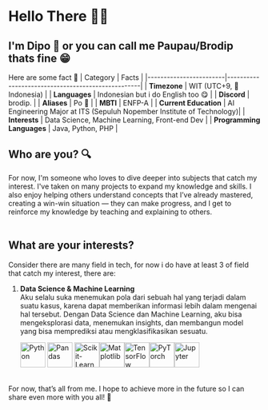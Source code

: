 # Hello There 🙋‍♂️

## I'm Dipo 🧐 or you can call me Paupau/Brodip thats fine 😁

Here are some fact 💫
| Category               | Facts                                             |
|------------------------|---------------------------------------------------|
| **Timezone**           | WIT (UTC+9, 📍 Indonesia)                         |
| **Languages**          | Indonesian but i do English too 😋                |
| **Discord**            | brodip.                                             |
| **Aliases**            | Po 🤚                                              |
| **MBTI**               | ENFP-A                                             |
| **Current Education**  | AI Engineering Major at ITS (Sepuluh Nopember Institute of Technology)|
| **Interests**          | Data Science, Machine Learning, Front-end Dev |
| **Programming Languages** | Java, Python, PHP                    |

## Who are you? 🔍
For now, I'm someone who loves to dive deeper into subjects that catch my interest. I've taken on many projects to expand my knowledge and skills. 
I also enjoy helping others understand concepts that I’ve already mastered, creating a win-win situation — they can make progress, and I get to reinforce my knowledge by teaching and explaining to others.
<br> <br>
## What are your interests?
Consider there are many field in tech, for now i do have at least 3 of field that catch my interest, there are:
<ol>
  <li> <b>Data Science & Machine Learning</b> </li> 
Aku selalu suka menemukan pola dari sebuah hal yang terjadi dalam suatu kasus, karena dapat memberikan informasi lebih dalam mengenai hal tersebut. Dengan Data Science dan Machine Learning, aku bisa mengeksplorasi data, menemukan insights, dan membangun model yang bisa memprediksi atau mengklasifikasikan sesuatu.

<img src="https://upload.wikimedia.org/wikipedia/commons/4/4d/Python_logo_2014.svg" alt="Python" style="width: 50px; height: auto;"> <img src="https://pandas.pydata.org/static/img/pandas.svg" alt="Pandas" style="width: 50px; height: auto;"> <img src="https://scikit-learn.org/stable/_static/scikit-learn-logo-small.png" alt="Scikit-Learn" style="width: 50px; height: auto;"><img src="https://matplotlib.org/stable/_static/logo2_compressed.svg" alt="Matplotlib" style="width: 50px; height: auto;"><img src="https://upload.wikimedia.org/wikipedia/commons/thumb/2/2d/TensorFlow_logo.svg/800px-TensorFlow_logo.svg.png" alt="TensorFlow" style="width: 50px; height: auto;"><img src="https://pytorch.org/assets/images/logo-large-220d3b51.svg" alt="PyTorch" style="width: 50px; height: auto;"><img src="https://upload.wikimedia.org/wikipedia/commons/a/a0/Jupyter_logo.svg" alt="Jupyter" style="width: 50px; height: auto;">



</ol>
<br>
For now, that’s all from me. I hope to achieve more in the future so I can share even more with you all! 👋


